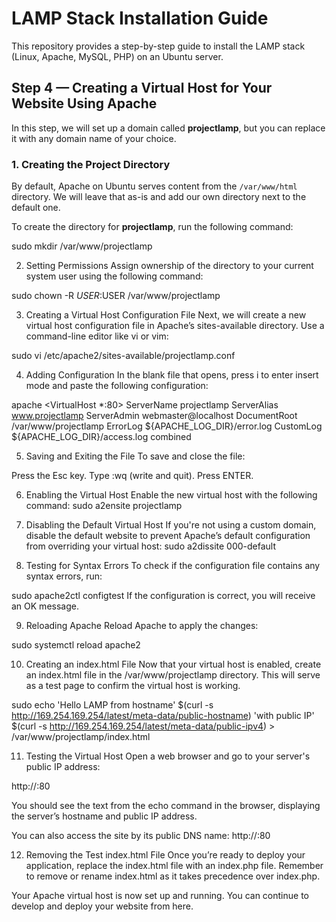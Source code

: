 # LAMP Stack Installation Guide

This repository provides a step-by-step guide to install the LAMP stack (Linux, Apache, MySQL, PHP) on an Ubuntu server.

## Step 4 — Creating a Virtual Host for Your Website Using Apache

In this step, we will set up a domain called **projectlamp**, but you can replace it with any domain name of your choice.

### 1. Creating the Project Directory

By default, Apache on Ubuntu serves content from the `/var/www/html` directory. We will leave that as-is and add our own directory next to the default one.

To create the directory for **projectlamp**, run the following command:

sudo mkdir /var/www/projectlamp

2. Setting Permissions
Assign ownership of the directory to your current system user using the following command:

sudo chown -R $USER:$USER /var/www/projectlamp

3. Creating a Virtual Host Configuration File
Next, we will create a new virtual host configuration file in Apache’s sites-available directory. Use a command-line editor like vi or vim:

sudo vi /etc/apache2/sites-available/projectlamp.conf

4. Adding Configuration
In the blank file that opens, press i to enter insert mode and paste the following configuration:

apache
<VirtualHost *:80>
    ServerName projectlamp
    ServerAlias www.projectlamp
    ServerAdmin webmaster@localhost
    DocumentRoot /var/www/projectlamp
    ErrorLog ${APACHE_LOG_DIR}/error.log
    CustomLog ${APACHE_LOG_DIR}/access.log combined
</VirtualHost>

5. Saving and Exiting the File
To save and close the file:

Press the Esc key.
Type :wq (write and quit).
Press ENTER.

6. Enabling the Virtual Host
Enable the new virtual host with the following command:
sudo a2ensite projectlamp

7. Disabling the Default Virtual Host
If you're not using a custom domain, disable the default website to prevent Apache’s default configuration from overriding your virtual host:
sudo a2dissite 000-default

8. Testing for Syntax Errors
To check if the configuration file contains any syntax errors, run:

sudo apache2ctl configtest
If the configuration is correct, you will receive an OK message.

9. Reloading Apache
Reload Apache to apply the changes:

sudo systemctl reload apache2

10. Creating an index.html File
Now that your virtual host is enabled, create an index.html file in the /var/www/projectlamp directory. This will serve as a test page to confirm the virtual host is working.

sudo echo 'Hello LAMP from hostname' $(curl -s http://169.254.169.254/latest/meta-data/public-hostname) 'with public IP' $(curl -s http://169.254.169.254/latest/meta-data/public-ipv4) > /var/www/projectlamp/index.html

11. Testing the Virtual Host
Open a web browser and go to your server's public IP address:

http://<Public-IP-Address>:80

You should see the text from the echo command in the browser, displaying the server’s hostname and public IP address.

You can also access the site by its public DNS name:
http://<Public-DNS-Name>:80

12. Removing the Test index.html File
Once you’re ready to deploy your application, replace the index.html file with an index.php file. Remember to remove or rename index.html as it takes precedence over index.php.



Your Apache virtual host is now set up and running. You can continue to develop and deploy your website from here.
